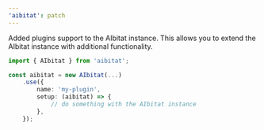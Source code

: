 ```yaml
---
'aibitat': patch
---
```


Added plugins support to the AIbitat instance. This allows you to extend the
AIbitat instance with additional functionality.

```ts
import { AIbitat } from 'aibitat';

const aibitat = new AIbitat(...)
    .use({
        name: 'my-plugin',
        setup: (aibitat) => {
            // do something with the AIbitat instance
        },
    });
```
